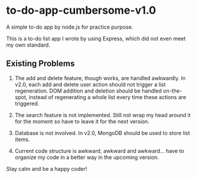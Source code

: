# to-do-app-cumbersome-v1.0
A simple to-do app by node.js for practice purpose.

This is a to-do list app I wrote by using Express, which did not even meet my own standard.

## Existing Problems

1. The add and delete feature, though works, are handled awkwardly. In v2.0, each add and delete user action should not trigger a list regeneration.
DOM addition and deletion should be handled on-the-spot, instead of regenerating a whole list every time these actions are triggered.

2. The search feature is not implemented. Still not wrap my head around it for the moment so have to leave it for the next version.

3. Database is not involved. In v2.0, MongoDB should be used to store list items.

4. Current code structure is awkward, awkward and awkward... have to organize my code in a better way in the upcoming version.

Stay calm and be a happy coder!
